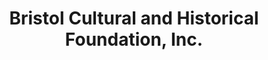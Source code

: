 ---
layout: repo
title: "Bristol Cultural and Historical Foundation, Inc."
id: 13627
permalink: repos/13627/
---